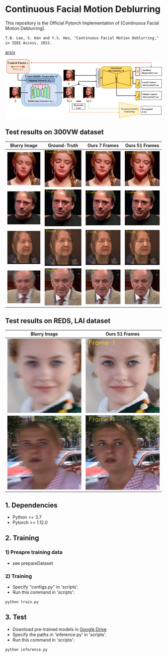 # Continuous Facial Motion Deblurring

This repository is the Official Pytorch Implementation of [Continuous Facial Motion Deblurring].
```
T.B. Lee, S. Han and Y.S. Heo, "Continuous Facial Motion Deblurring," in IEEE Access, 2022.
```
[arxiv](https://arxiv.org/abs/2207.06626?context=cs)

![CFMDGAN](/images/overview_cfmd_gan.png)

## Test results on 300VW dataset
| Blurry Image  | Ground-Truth  | Ours 7 Frames | Ours 51 Frames |
| ------------- | ------------- | ------------- | ------------- |
| ![](/images/009_blur007_000044/input.png)  | ![](/images/009_blur007_000044/gt.gif) | ![](/images/009_blur007_000044/cfmd_07.gif) | ![](/images/009_blur007_000044/cfmd_51.gif) |
| ![](/images/039_blur007_000039/input.png)  | ![](/images/039_blur007_000039/gt.gif) | ![](/images/039_blur007_000039/cfmd_07.gif) | ![](/images/039_blur007_000039/cfmd_51.gif) |
| ![](/images/158_blur007_002879/input.png)  | ![](/images/158_blur007_002879/gt.gif) | ![](/images/158_blur007_002879/cfmd_07.gif) | ![](/images/158_blur007_002879/cfmd_51.gif) |
| ![](/images/522_blur007_000019/input.png)  | ![](/images/522_blur007_000019/gt.gif) | ![](/images/522_blur007_000019/cfmd_07.gif) | ![](/images/522_blur007_000019/cfmd_51.gif) |

## Test results on REDS, LAI dataset
| Blurry Image  | Ours 51 Frames |
| ------------- | ------------ |
| ![](/images/Lai_11/input.png)  | ![](/images/Lai_11/cfmd_51.gif) | 
| ![](/images/REDS_01/input.png)  | ![](/images/REDS_01/cfmd_51.gif) | 

## 1. Dependencies
+ Python >= 3.7
+ Pytorch >= 1.12.0


## 2. Training
### 1) Preapre training data
+ see prepareDataset

### 2) Training
+ Specify "configs.py" in 'scripts'.
+ Run this command in 'scripts':
```train
python train.py
```

## 3. Test
+ Download pre-trained models in [Google Drive](https://drive.google.com/drive/u/1/folders/0AOmqUdu1rngrUk9PVA)
+ Specify the paths in 'inference.py' in 'scripts'.
+ Run this command in 'scripts':
```inference
python inference.py
```
